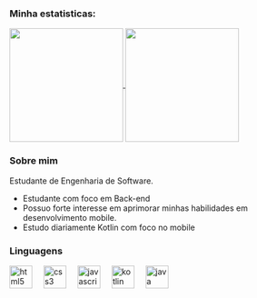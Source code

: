<h3 align="left">Minha estatisticas:</h3>
<a href="https://github.com/cleversonsts/github-readme-stats">
 <img height=200 align="center" src="https://github-readme-stats.vercel.app/api?username=cleversonsts&show_icons=true&theme=dark&hide_rank=true" />
 <img height=200 align="center" src="https://github-readme-stats.vercel.app/api/top-langs/?username=cleversonsts&layout=donut&theme=dark" />
</a>

<h3 align="left">Sobre mim</h3>

<section align="left">
  <p>Estudante de Engenharia de Software.</p>
  <ul>
    <li>Estudante com foco em Back-end</li>
    <li>Possuo forte interesse em aprimorar minhas habilidades em desenvolvimento mobile.</li>
    <li>Estudo diariamente Kotlin com foco no mobile</li>
  </ul>
</section>

<h3 align="left">Linguagens</h3>

<div align="left">
  <img src="https://skillicons.dev/icons?i=html" height="40" alt="html5 logo"  />
  <img width="12" />
  <img src="https://skillicons.dev/icons?i=css" height="40" alt="css3 logo"  />
  <img width="12" />
  <img src="https://skillicons.dev/icons?i=js" height="40" alt="javascript logo"  />
  <img width="12" />
  <img src="https://skillicons.dev/icons?i=kotlin" height="40" alt="kotlin logo"  />
  <img width="12" />
  <img src="https://skillicons.dev/icons?i=java" height="40" alt="java logo"  />
</div>

